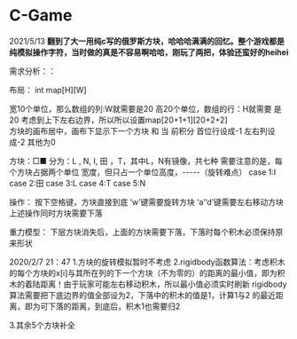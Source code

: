 # C-Game


2021/5/13
**翻到了大一用纯c写的俄罗斯方块，哈哈哈满满的回忆。整个游戏都是纯模拟操作字符，当时做的真是不容易啊哈哈，刚玩了两把，体验还蛮好的heihei**




需求分析：：


布局：
int map[H][W]

宽10个单位，那么数组的列:W就需要是20
高20个单位，数组的行：H就需要 是20
考虑到上下左右边界，所以所以设置map[20+1+1][20+2+2]  
方块的画布居中，画布下显示下一个方块 和    当 前积分
首位行设成-1
左右列设成-2
其他为0

方块：□■
分为：L , N, I, 田 ，T，其中L，N有镜像，共七种
需要注意的是，每个方块占据两个单位 宽度，但只占一个单位高度，-----（旋转难点）
case 1:I 
case 2:田
case 3:L
case 4:T
case 5:N



操作：
按下空格键，方块直接到底
‘w’键需要旋转方块
‘a’‘d’键需要左右移动方块
上述操作同时方块需要下落

重力模型：
下层方块消失后，上面的方块需要下落，下落时每个积木必须保持原来形状




2020/2/7 21：47
1.方块的旋转模拟暂时不考虑
2.rigidbody函数算法：考虑积木的每个方块的x[i]与其所在列的下一个方块（不为零的）的距离的最小值，即为积木的着陆距离！由于玩家可能左右移动积木，所以最小值必须实时刷新
rigidbody算法需要把下底边界的值全部设为2，下落中的积木的值是1，计算1与2 的最近距离，即为可下落的距离，到底后，积木1也需要归2

3.其余5个方块补全
